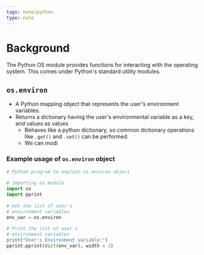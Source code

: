 ```yaml
---
tags: note/python
type: note
---
```

# Background
The Python OS module provides functions for interacting with the operating system. This comes under Python's standard utility modules. 

## `os.environ`
- A Python mapping object that represents the user's environment variables. 
- Returns a dictionary having the user's environmental variable as a key, and values as values
	- Behaves like a python dictionary, so common dictionary operations like `.get()` and `.set()` can be performed. 
	- We can modi

### Example usage of `os.environ` object
```python
# Python program to explain os.environ object  
  
# importing os module  
import os 
import pprint 
  
# Get the list of user's 
# environment variables 
env_var = os.environ 
  
# Print the list of user's 
# environment variables 
print("User's Environment variable:") 
pprint.pprint(dict(env_var), width = 1) 
```

```
```